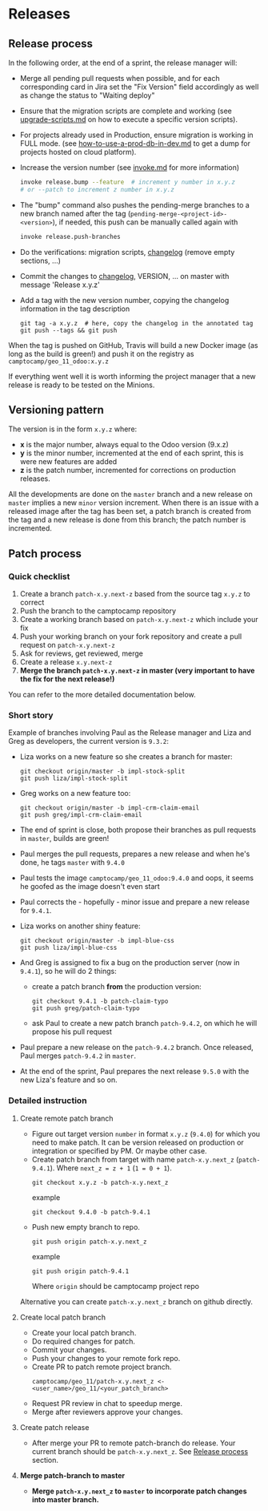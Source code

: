 # Releases

## Release process

In the following order, at the end of a sprint, the release manager will:

* Merge all pending pull requests when possible, and for each corresponding card in Jira set the "Fix Version" field accordingly as well as change the status to "Waiting deploy"

* Ensure that the migration scripts are complete and working (see [upgrade-scripts.md](upgrade-scripts.md#run-a-version-upgrade-again) on how to execute a specific version scripts).
  
* For projects already used in Production, ensure migration is working in FULL mode. (see [how-to-use-a-prod-db-in-dev.md](how-to-use-a-prod-db-in-dev.md) to get a dump for projects hosted on cloud platform). 

* Increase the version number (see [invoke.md](invoke.md#releasebump) for more information)

  ```bash
  invoke release.bump --feature  # increment y number in x.y.z
  # or --patch to increment z number in x.y.z
  ```

* The "bump" command also pushes the pending-merge branches to a new branch named after the tag (`pending-merge-<project-id>-<version>`), if needed, this push can be manually called again with

  ```bash
  invoke release.push-branches
  ```

* Do the verifications: migration scripts, [changelog](../HISTORY.rst) (remove empty sections, ...)

* Commit the changes to [changelog](../HISTORY.rst), VERSION, ... on master with message 'Release x.y.z'

* Add a tag with the new version number, copying the changelog information in the tag description

  ```
  git tag -a x.y.z  # here, copy the changelog in the annotated tag
  git push --tags && git push
  ```

When the tag is pushed on GitHub, Travis will build a new Docker image (as
long as the build is green!) and push it on the registry as `camptocamp/geo_11_odoo:x.y.z`

If everything went well it is worth informing the project manager that a new release is ready to be tested on the Minions.

## Versioning pattern

The version is in the form `x.y.z` where:

* **x** is the major number, always equal to the Odoo version (9.x.z)
* **y** is the minor number, incremented at the end of each sprint, this is
  were new features are added
* **z** is the patch number, incremented for corrections on production releases.

All the developments are done on the `master` branch and a new release on
`master` implies a new `minor` version increment.
When there is an issue with a released image after the tag has been set, a
patch branch is created from the tag and a new release is done from this
branch; the patch number is incremented.

## Patch process

### Quick checklist

1. Create a branch `patch-x.y.next-z` based from the source tag `x.y.z` to 
   correct
2. Push the branch to the camptocamp repository
3. Create a working branch based on `patch-x.y.next-z` which include your fix
4. Push your working branch on your fork repository and create a pull request 
   on `patch-x.y.next-z`
5. Ask for reviews, get reviewed, merge
6. Create a release `x.y.next-z`
7. **Merge the branch `patch-x.y.next-z` in master (very important to have the 
   fix for the next release!)**

You can refer to the more detailed documentation below.

### Short story

Example of branches involving Paul as the Release manager and Liza and Greg as
developers, the current version is `9.3.2`:

* Liza works on a new feature so she creates a branch for master:

    ```
    git checkout origin/master -b impl-stock-split
    git push liza/impl-stock-split
    ```

* Greg works on a new feature too:
    ```
    git checkout origin/master -b impl-crm-claim-email
    git push greg/impl-crm-claim-email
    ```
* The end of sprint is close, both propose their branches as pull requests in
    `master`, builds are green!
* Paul merges the pull requests, prepares a new release and when he's done, he
    tags `master` with `9.4.0`
* Paul tests the image `camptocamp/geo_11_odoo:9.4.0` and oops, it seems he
    goofed as the image doesn't even start
* Paul corrects the - hopefully - minor issue and prepare a new release for
    `9.4.1`.
* Liza works on another shiny feature:
    ```
    git checkout origin/master -b impl-blue-css
    git push liza/impl-blue-css
    ```
* And Greg is assigned to fix a bug on the production server (now in `9.4.1`),
    so he will do 2 things:
    * create a patch branch **from** the production version:
        ```
        git checkout 9.4.1 -b patch-claim-typo
        git push greg/patch-claim-typo
        ```
    * ask Paul to create a new patch branch `patch-9.4.2`, on which he will
        propose his pull request
* Paul prepare a new release on the `patch-9.4.2` branch. Once released, Paul merges `patch-9.4.2` in `master`.
* At the end of the sprint, Paul prepares the next release `9.5.0` with the new Liza's feature and so on.

### Detailed instruction

1. Create remote patch branch

    * Figure out target version `number` in format `x.y.z` (`9.4.0`) for which
        you need to make patch. It can be version released on production or
        integration or specified by PM. Or maybe other case.
    * Create patch branch from target with name `patch-x.y.next_z`
        (`patch-9.4.1`). Where `next_z = z + 1` (`1 = 0 + 1`).
        ```git
        git checkout x.y.z -b patch-x.y.next_z
        ```
        example
        ```git
        git checkout 9.4.0 -b patch-9.4.1
        ```
    * Push new empty branch to repo.
        ```git
        git push origin patch-x.y.next_z
        ```
        example
        ```git
        git push origin patch-9.4.1
        ```
        Where `origin` should be camptocamp project repo

    Alternative you can create `patch-x.y.next_z` branch on github directly.

2. Create local patch branch

    * Create your local patch branch.
    * Do required changes for patch.
    * Commit your changes.
    * Push your changes to your remote fork repo.
    * Create PR to patch remote project branch.
        ```git
        camptocamp/geo_11/patch-x.y.next_z <- <user_name>/geo_11/<your_patch_branch>
        ```
    * Request PR review in chat to speedup merge.
    * Merge after reviewers approve your changes.

3. Create patch release

    * After merge your PR to remote patch-branch do release.
        Your current branch should be `patch-x.y.next_z`.
        See [Release process](#release-process) section.

4. **Merge patch-branch to master**

    * **Merge `patch-x.y.next_z` to `master` to incorporate patch changes
        into master branch.**
